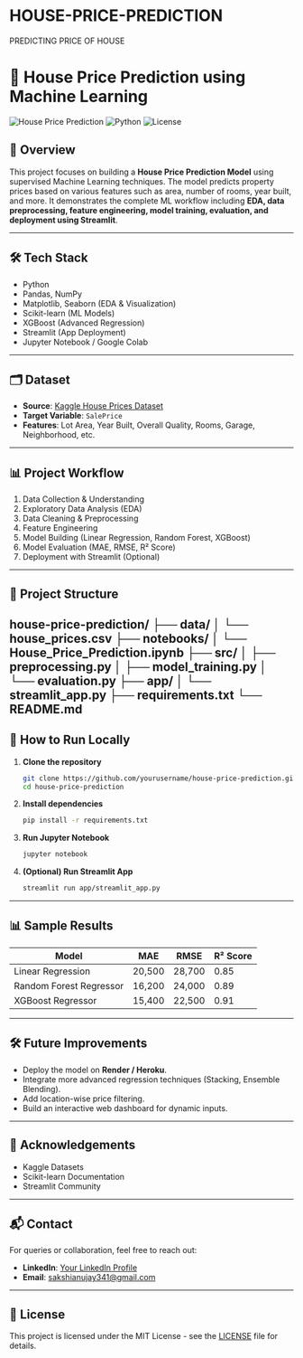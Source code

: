 # HOUSE-PRICE-PREDICTION
PREDICTING PRICE OF HOUSE
# 🏡 House Price Prediction using Machine Learning

![House Price Prediction](https://img.shields.io/badge/Project-House%20Price%20Prediction-brightgreen)
![Python](https://img.shields.io/badge/Python-3.8+-blue)
![License](https://img.shields.io/badge/License-MIT-yellow)

## 📌 Overview
This project focuses on building a **House Price Prediction Model** using supervised Machine Learning techniques. The model predicts property prices based on various features such as area, number of rooms, year built, and more. It demonstrates the complete ML workflow including **EDA, data preprocessing, feature engineering, model training, evaluation, and deployment using Streamlit**.

---

## 🛠️ Tech Stack
- Python
- Pandas, NumPy
- Matplotlib, Seaborn (EDA & Visualization)
- Scikit-learn (ML Models)
- XGBoost (Advanced Regression)
- Streamlit (App Deployment)
- Jupyter Notebook / Google Colab

---

## 🗂️ Dataset
- **Source**: [Kaggle House Prices Dataset](https://www.kaggle.com/c/house-prices-advanced-regression-techniques/data)
- **Target Variable**: `SalePrice`
- **Features**: Lot Area, Year Built, Overall Quality, Rooms, Garage, Neighborhood, etc.

---

## 📊 Project Workflow
1. Data Collection & Understanding
2. Exploratory Data Analysis (EDA)
3. Data Cleaning & Preprocessing
4. Feature Engineering
5. Model Building (Linear Regression, Random Forest, XGBoost)
6. Model Evaluation (MAE, RMSE, R² Score)
7. Deployment with Streamlit (Optional)

---

## 📁 Project Structure
house-price-prediction/
├── data/
│ └── house_prices.csv
├── notebooks/
│ └── House_Price_Prediction.ipynb
├── src/
│ ├── preprocessing.py
│ ├── model_training.py
│ └── evaluation.py
├── app/
│ └── streamlit_app.py
├── requirements.txt
└── README.md
---

## 🚀 How to Run Locally
1. **Clone the repository**
    ```bash
    git clone https://github.com/yourusername/house-price-prediction.git
    cd house-price-prediction
    ```

2. **Install dependencies**
    ```bash
    pip install -r requirements.txt
    ```

3. **Run Jupyter Notebook**
    ```bash
    jupyter notebook
    ```

4. **(Optional) Run Streamlit App**
    ```bash
    streamlit run app/streamlit_app.py
    ```

---

## 📊 Sample Results
| Model                  | MAE      | RMSE     | R² Score |
|------------------------|----------|----------|----------|
| Linear Regression       | 20,500   | 28,700   | 0.85     |
| Random Forest Regressor | 16,200   | 24,000   | 0.89     |
| XGBoost Regressor       | 15,400   | 22,500   | 0.91     |

---

## 🛠️ Future Improvements
- Deploy the model on **Render / Heroku**.
- Integrate more advanced regression techniques (Stacking, Ensemble Blending).
- Add location-wise price filtering.
- Build an interactive web dashboard for dynamic inputs.

---

## 🙌 Acknowledgements
- Kaggle Datasets
- Scikit-learn Documentation
- Streamlit Community

---

## 📬 Contact
For queries or collaboration, feel free to reach out:
- **LinkedIn**: [Your LinkedIn Profile](https://www.linkedin.com/in/sakshi-srivastava-59a3b3313/)
- **Email**: sakshianujay341@gmail.com

---

## 📄 License
This project is licensed under the MIT License - see the [LICENSE](LICENSE) file for details.
